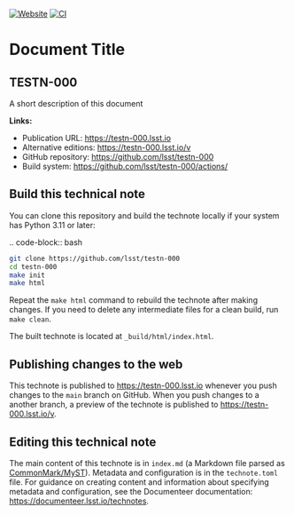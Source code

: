 [![Website](https://img.shields.io/badge/testn--000-lsst.io-brightgreen.svg)](https://testn-000.lsst.io)
[![CI](https://github.com/lsst/testn-000/actions/workflows/ci.yaml/badge.svg)](https://github.com/lsst/testn-000/actions/workflows/ci.yaml)

# Document Title

## TESTN-000

A short description of this document

**Links:**

- Publication URL: https://testn-000.lsst.io
- Alternative editions: https://testn-000.lsst.io/v
- GitHub repository: https://github.com/lsst/testn-000
- Build system: https://github.com/lsst/testn-000/actions/


## Build this technical note

You can clone this repository and build the technote locally if your system has Python 3.11 or later:

.. code-block:: bash

```sh
git clone https://github.com/lsst/testn-000
cd testn-000
make init
make html
```

Repeat the `make html` command to rebuild the technote after making changes.
If you need to delete any intermediate files for a clean build, run `make clean`.

The built technote is located at `_build/html/index.html`.

## Publishing changes to the web

This technote is published to https://testn-000.lsst.io whenever you push changes to the `main` branch on GitHub.
When you push changes to a another branch, a preview of the technote is published to https://testn-000.lsst.io/v.

## Editing this technical note

The main content of this technote is in `index.md` (a Markdown file parsed as [CommonMark/MyST](https://myst-parser.readthedocs.io/en/latest/index.html)).
Metadata and configuration is in the `technote.toml` file.
For guidance on creating content and information about specifying metadata and configuration, see the Documenteer documentation: https://documenteer.lsst.io/technotes.

